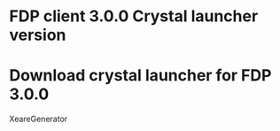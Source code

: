 # FDP client 3.0.0 Crystal launcher version
# Download crystal launcher for FDP 3.0.0
XeareGenerator

